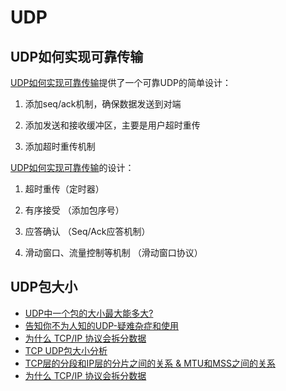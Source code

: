 # UDP

## UDP如何实现可靠传输

[UDP如何实现可靠传输](https://www.jianshu.com/p/6c73a4585eba)提供了一个可靠UDP的简单设计：

1. 添加seq/ack机制，确保数据发送到对端

2. 添加发送和接收缓冲区，主要是用户超时重传

3. 添加超时重传机制

[UDP如何实现可靠传输](https://www.jianshu.com/p/1a7206bbca52)的设计：

1. 超时重传（定时器）

2. 有序接受 （添加包序号）

3. 应答确认 （Seq/Ack应答机制）

4. 滑动窗口、流量控制等机制 （滑动窗口协议）

## UDP包大小

- [UDP中一个包的大小最大能多大?](https://segmentfault.com/a/1190000017959319)
- [告知你不为人知的UDP-疑难杂症和使用](https://zhuanlan.zhihu.com/p/25622691)
- [为什么 TCP/IP 协议会拆分数据](https://draveness.me/whys-the-design-tcp-segment-ip-packet)
- [TCP UDP包大小分析](https://juejin.im/post/5b4aecd7f265da0fa21a74cf)
- [TCP层的分段和IP层的分片之间的关系 & MTU和MSS之间的关系](https://blog.csdn.net/yusiguyuan/article/details/22782943)
- [为什么 TCP/IP 协议会拆分数据](https://draveness.me/whys-the-design-tcp-segment-ip-packet/)